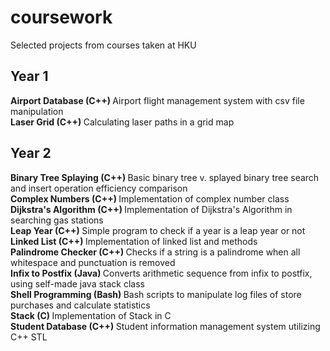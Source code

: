 <h1> coursework </h1>
Selected projects from courses taken at HKU

<h2> Year 1 </h2>
<b> Airport Database (C++) </b>
Airport flight management system with csv file manipulation
<br>
<b> Laser Grid (C++) </b>
Calculating laser paths in a grid map

<h2> Year 2 </h2>
<b> Binary Tree Splaying (C++) </b>
Basic binary tree v. splayed binary tree search and insert operation efficiency comparison
<br>
<b> Complex Numbers (C++) </b>
Implementation of complex number class
<br>
<b> Dijkstra's Algorithm (C++) </b>
Implementation of Dijkstra's Algorithm in searching gas stations
<br>
<b> Leap Year (C++) </b>
Simple program to check if a year is a leap year or not
<br>
<b> Linked List (C++) </b>
Implementation of linked list and methods
<br>
<b> Palindrome Checker (C++) </b>
Checks if a string is a palindrome when all whitespace and punctuation is removed
<br>
<b> Infix to Postfix (Java) </b>
Converts arithmetic sequence from infix to postfix, using self-made java stack class
<br>
<b> Shell Programming (Bash) </b>
Bash scripts to manipulate log files of store purchases and calculate statistics
<br>
<b> Stack (C) </b>
Implementation of Stack in C
<br>
<b> Student Database (C++) </b>
Student information management system utilizing C++ STL
<br>
